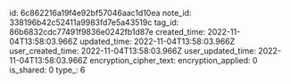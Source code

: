 id: 6c862216a19f4e92bf57046aac1d10ea
note_id: 338196b42c52411a9983fd7e5a43519c
tag_id: 86b6832cdc77491f9836e0242fb1d87e
created_time: 2022-11-04T13:58:03.966Z
updated_time: 2022-11-04T13:58:03.966Z
user_created_time: 2022-11-04T13:58:03.966Z
user_updated_time: 2022-11-04T13:58:03.966Z
encryption_cipher_text: 
encryption_applied: 0
is_shared: 0
type_: 6